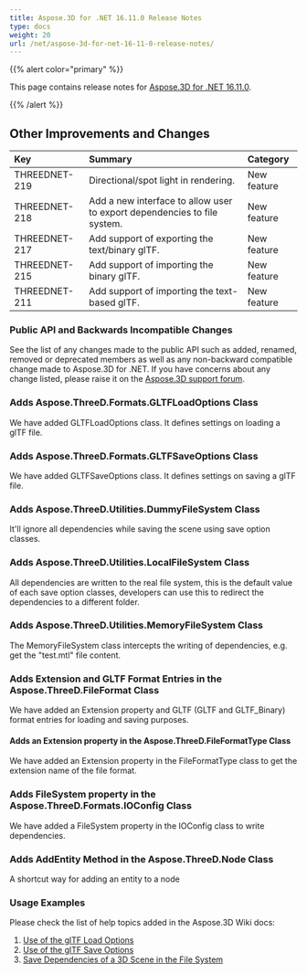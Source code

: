 ```yaml
---
title: Aspose.3D for .NET 16.11.0 Release Notes
type: docs
weight: 20
url: /net/aspose-3d-for-net-16-11-0-release-notes/
---
```


{{% alert color="primary" %}} 

This page contains release notes for [Aspose.3D for .NET 16.11.0](https://www.nuget.org/packages/Aspose.3D/16.11.0).

{{% /alert %}} 
## **Other Improvements and Changes**

|**Key**|**Summary**|**Category**|
| :- | :- | :- |
|THREEDNET-219|Directional/spot light in rendering.|New feature|
|THREEDNET-218|Add a new interface to allow user to export dependencies to file system.|New feature|
|THREEDNET-217|Add support of exporting the text/binary glTF.|New feature|
|THREEDNET-215|Add support of importing the binary glTF.|New feature|
|THREEDNET-211|Add support of importing the text-based glTF.|New feature|
### **Public API and Backwards Incompatible Changes**
See the list of any changes made to the public API such as added, renamed, removed or deprecated members as well as any non-backward compatible change made to Aspose.3D for .NET. If you have concerns about any change listed, please raise it on the [Aspose.3D support forum](http://www.aspose.com/community/forums/aspose.3d-product-family/535/showforum.aspx).
### **Adds Aspose.ThreeD.Formats.GLTFLoadOptions Class**
We have added GLTFLoadOptions class. It defines settings on loading a glTF file.
### **Adds Aspose.ThreeD.Formats.GLTFSaveOptions Class**
We have added GLTFSaveOptions class. It defines settings on saving a glTF file.
### **Adds Aspose.ThreeD.Utilities.DummyFileSystem Class**
It'll ignore all dependencies while saving the scene using save option classes.
### **Adds Aspose.ThreeD.Utilities.LocalFileSystem Class**
All dependencies are written to the real file system, this is the default value of each save option classes, developers can use this to redirect the dependencies to a different folder.
### **Adds Aspose.ThreeD.Utilities.MemoryFileSystem Class**
The MemoryFileSystem class intercepts the writing of dependencies, e.g. get the "test.mtl" file content.
### **Adds Extension and GLTF Format Entries in the Aspose.ThreeD.FileFormat Class**
We have added an Extension property and GLTF (GLTF and GLTF_Binary) format entries for loading and saving purposes.
#### **Adds an Extension property in the Aspose.ThreeD.FileFormatType Class**
We have added an Extension property in the FileFormatType class to get the extension name of the file format.
### **Adds FileSystem property in the Aspose.ThreeD.Formats.IOConfig Class**
We have added a FileSystem property in the IOConfig class to write dependencies.
### **Adds AddEntity Method in the Aspose.ThreeD.Node Class**
A shortcut way for adding an entity to a node
### **Usage Examples**
Please check the list of help topics added in the Aspose.3D Wiki docs:

1. [Use of the glTF Load Options](http://www.aspose.com/docs/display/3dnet/Specify+3D+File+Load+Options#Specify3DFileLoadOptions-UseoftheglTFLoadOptions)
1. [Use of the glTF Save Options](http://www.aspose.com/docs/display/3dnet/Specify+3D+File+Save+Options#Specify3DFileSaveOptions-UseoftheglTFSaveOptions)
1. [Save Dependencies of a 3D Scene in the File System](http://www.aspose.com/docs/display/3dnet/Specify+3D+File+Save+Options#Specify3DFileSaveOptions-SaveDependenciesofa3DSceneintheRealFileSystem)
